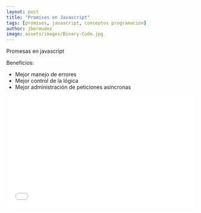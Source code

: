 ```yaml
---
layout: post
title: "Promises en Javascript"
tags: [promises, javascript, conceptos programación]
author: jbermudez
image: assets/images/Binary-Code.jpg
---
```


Promesas en javascript

Beneficios:

* Mejor manejo de errores
* Mejor control de la lógica
* Mejor administración de peticiones asíncronas


<iframe width="100%" height="300" src="//jsfiddle.net/jjbermudez/aueqjx9n/38/embedded/js,html,result/dark/" allowfullscreen="allowfullscreen" allowpaymentrequest frameborder="0"></iframe>